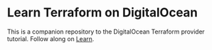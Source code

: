 # Learn Terraform on DigitalOcean
This is a companion repository to the DigitalOcean Terraform provider tutorial. Follow along on [Learn](https://learn.hashicorp.com/tutorials/terraform/digitalocean-provider?in=terraform/applications).
